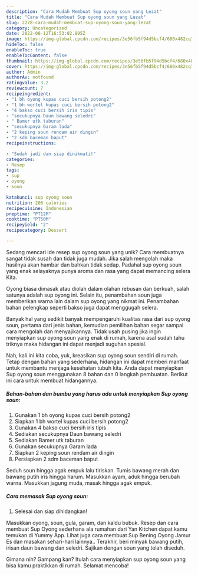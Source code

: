 ```yaml
---
description: "Cara Mudah Membuat Sup oyong soun yang Lezat"
title: "Cara Mudah Membuat Sup oyong soun yang Lezat"
slug: 2278-cara-mudah-membuat-sup-oyong-soun-yang-lezat
category: Uncategorized
date: 2022-08-12T16:53:02.895Z
image: https://img-global.cpcdn.com/recipes/3e56fb5f94d5bcf4/680x482cq70/sup-oyong-soun-foto-resep-utama.jpg
hideToc: false
enableToc: true
enableTocContent: false
thumbnail: https://img-global.cpcdn.com/recipes/3e56fb5f94d5bcf4/680x482cq70/sup-oyong-soun-foto-resep-utama.jpg
cover: https://img-global.cpcdn.com/recipes/3e56fb5f94d5bcf4/680x482cq70/sup-oyong-soun-foto-resep-utama.jpg
author: Admin
authorAv: notfound
ratingvalue: 3.2
reviewcount: 7
recipeingredient:
- "1 bh oyong kupas cuci bersih potong2"
- "1 bh wortel kupas cuci bersih potong2"
- "4 bakso cuci bersih iris tipis"
- "secukupnya Daun bawang seledri"
- " Bamer utk taburan"
- "secukupnya Garam lada"
- "2 keping soun rendam air dingin"
- "2 sdm baceman baput"
recipeinstructions:

- "Sudah jadi dan siap dinikmati!"
categories:
- Resep
tags:
- sup
- oyong
- soun

katakunci: sup oyong soun 
nutrition: 206 calories
recipecuisine: Indonesian
preptime: "PT12M"
cooktime: "PT50M"
recipeyield: "2"
recipecategory: Dessert

---
```





Sedang mencari ide resep sup oyong soun yang unik? Cara membuatnya sangat tidak susah dan tidak juga mudah. Jika salah mengolah maka hasilnya akan hambar dan bahkan tidak sedap. Padahal sup oyong soun yang enak selayaknya punya aroma dan rasa yang dapat memancing selera Kita.





Oyong biasa dimasak atau diolah dalam olahan rebusan dan berkuah, salah satunya adalah sup oyong ini. Selain itu, penambahan soun juga memberikan warna lain dalam sup oyong yang nikmat ini. Penambahan bahan pelengkap seperti bakso juga dapat menggugah selera.

Banyak hal yang sedikit banyak mempengaruhi kualitas rasa dari sup oyong soun, pertama dari jenis bahan, kemudian pemilihan bahan segar sampai cara mengolah dan menyajikannya. Tidak usah pusing jika ingin menyiapkan sup oyong soun yang enak di rumah, karena asal sudah tahu triknya maka hidangan ini dapat menjadi suguhan spesial.






Nah, kali ini kita coba, yuk, kreasikan sup oyong soun sendiri di rumah. Tetap dengan bahan yang sederhana, hidangan ini dapat memberi manfaat untuk membantu menjaga kesehatan tubuh kita. Anda dapat menyiapkan Sup oyong soun menggunakan 8 bahan dan 0 langkah pembuatan. Berikut ini cara untuk membuat hidangannya.

<!--inarticleads1-->

##### Bahan-bahan dan bumbu yang harus ada untuk menyiapkan Sup oyong soun:

1. Gunakan 1 bh oyong kupas cuci bersih potong2
1. Siapkan 1 bh wortel kupas cuci bersih potong2
1. Gunakan 4 bakso cuci bersih iris tipis
1. Sediakan secukupnya Daun bawang seledri
1. Sediakan  Bamer utk taburan
1. Gunakan secukupnya Garam lada
1. Siapkan 2 keping soun rendam air dingin
1. Persiapkan 2 sdm baceman baput


Seduh soun hingga agak empuk lalu tiriskan. Tumis bawang merah dan bawang putih iris hingga harum. Masukkan ayam, aduk hingga berubah warna. Masukkan jagung muda, masak hingga agak empuk. 

<!--inarticleads2-->

##### Cara memasak Sup oyong soun:


1. Selesai dan siap dihidangkan!

Masukkan oyong, soun, gula, garam, dan kaldu bubuk. Resep dan cara membuat Sup Oyong sederhana ala rumahan dari Yan Kitchen dapat kamu temukan di Yummy App. Lihat juga cara membuat Sup Bening Oyong Jamur Es dan masakan sehari-hari lainnya.. Terakhir, beri minyak bawang putih, irisan daun bawang dan seledri. Sajikan dengan soun yang telah diseduh. 

Gimana nih? Gampang kan? Itulah cara menyiapkan sup oyong soun yang bisa kamu praktikkan di rumah. Selamat mencoba!
